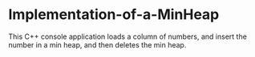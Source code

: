 # Implementation-of-a-MinHeap
This C++ console application loads a column of numbers, and insert the number in a min heap, and then deletes the min heap. 
